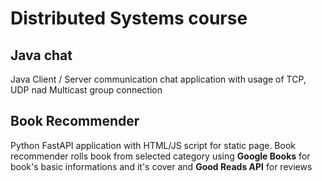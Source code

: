 # Distributed Systems course 

## Java chat 

Java Client / Server communication chat application with usage of TCP, UDP nad Multicast group connection

## Book Recommender

Python FastAPI application with HTML/JS script for static page. Book recommender rolls book from selected category using **Google Books** for book's basic informations and it's cover and **Good Reads API** for reviews 

